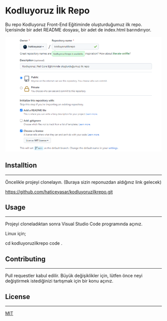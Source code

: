 # Kodluyoruz İlk Repo 

Bu repo Kodluyoruz Front-End Eğitiminde oluşturduğumuz ilk repo. İçerisinde bir adet README dosyası, bir adet de index.html barındırıyor.

![Resim](https://github.com/haticeyasar/kodluyoruzilkrepo/blob/d71b289829f74b52cac7f3e2bae5d5637f76d61f/resim.PNG)

## Installtion
--------------------------
Öncelikle projeyi clonelayın. (Buraya sizin reponuzdan aldığınız link gelecek)

https://github.com/haticeyasar/kodluyoruzilkrepo.git

## Usage
--------------------------
Projeyi cloneladıktan sonra Visual Studio Code programında açınız.

Linux için;

cd kodluyoruzilkrepo
code .


## Contributing
------------------------------
Pull requestler kabul edilir. Büyük değişiklikler için, lütfen önce neyi değiştirmek istediğinizi tartışmak için bir konu açınız.

## License
-----------------------
[MIT](https://choosealicense.com/licenses/mit/)